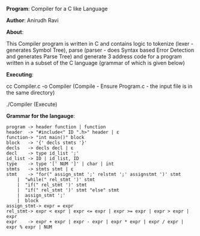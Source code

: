 **Program**: Compiler for a C like Language

**Author**: Anirudh Ravi

**About**:

This Compiler program is written in C and contains logic to tokenize (lexer - generates Symbol Tree), parse (parser - does Syntax based Error Detection and generates Parse Tree) and generate 3 address code for a program written in a subset of the C language (grammar of which is given below) 

**Executing**:

cc Compiler.c -o Compiler (Compile - Ensure Program.c - the input file is in the same directory)

./Compiler (Execute)

**Grammar for the langauge**:
```
program -> header function | function
header 	-> "#include<" ID ".h>" header | ε
function-> "int main()" block
block	-> '{' decls stmts '}'
decls	-> decls decl | ε
decl 	-> type id_list ';'
id_list	-> ID | id_list, ID
type 	-> type '[' NUM ']' | char | int
stmts	-> stmts stmt | ε
stmt	-> "for(" assign_stmt ';' relstmt ';' assignstmt ')' stmt
	|  "while(" rel_stmt ')' stmt
	|  "if(" rel_stmt ')' stmt
	|  "if(" rel_stmt ')' stmt "else" stmt
	|  assign_stmt ';'
	|  block
assign_stmt-> expr = expr
rel_stmt-> expr < expr | expr <= expr | expr >= expr | expr > expr | expr
expr 	-> expr + expr | expr - expr | expr * expr | expr / expr | expr % expr | NUM
```
